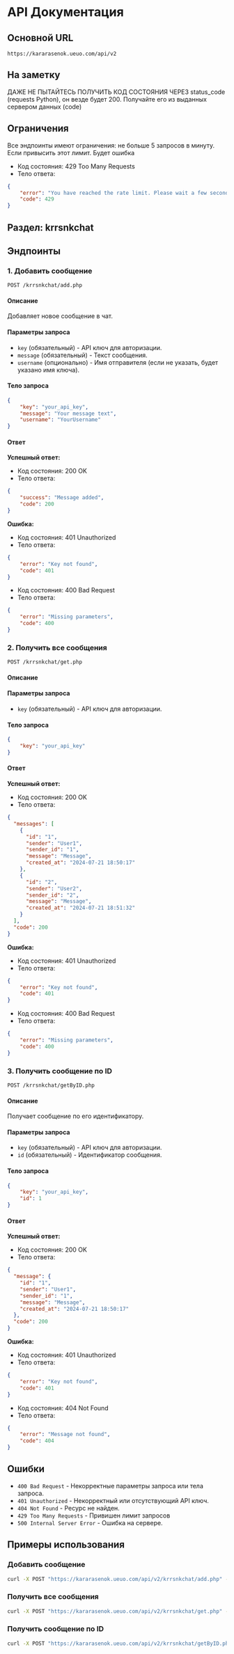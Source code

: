 # API Документация

## Основной URL

```
https://kararasenok.ueuo.com/api/v2
```

## На заметку
ДАЖЕ НЕ ПЫТАЙТЕСЬ ПОЛУЧИТЬ КОД СОСТОЯНИЯ ЧЕРЕЗ status_code (requests Python), он везде будет 200. Получайте его из выданных сервером данных (code)

## Ограничения
Все эндпоинты имеют ограничения: не больше 5 запросов в минуту. Если привысить этот лимит. Будет ошибка

- Код состояния: 429 Too Many Requests
- Тело ответа:

```json
{
    "error": "You have reached the rate limit. Please wait a few seconds and try again.",
    "code": 429
}
```

## Раздел: krrsnkchat

## Эндпоинты

### 1. Добавить сообщение

```
POST /krrsnkchat/add.php
```

#### Описание

Добавляет новое сообщение в чат.

#### Параметры запроса

- `key` (обязательный) - API ключ для авторизации.
- `message` (обязательный) - Текст сообщения.
- `username` (опционально) - Имя отправителя (если не указать, будет указано имя ключа).

#### Тело запроса

```json
{
    "key": "your_api_key",
    "message": "Your message text",
    "username": "YourUsername"
}
```

#### Ответ

**Успешный ответ:**

- Код состояния: 200 OK
- Тело ответа:

```json
{
    "success": "Message added",
    "code": 200
}
```

**Ошибка:**

- Код состояния: 401 Unauthorized
- Тело ответа:

```json
{
    "error": "Key not found",
    "code": 401
}
```

- Код состояния: 400 Bad Request
- Тело ответа:

```json
{
    "error": "Missing parameters",
    "code": 400
}
```

### 2. Получить все сообщения

```
POST /krrsnkchat/get.php
```

#### Описание

#### Параметры запроса

- `key` (обязательный) - API ключ для авторизации.

#### Тело запроса

```json
{
    "key": "your_api_key"
}
```

#### Ответ

**Успешный ответ:**

- Код состояния: 200 OK
- Тело ответа:

```json
{
  "messages": [
    {
      "id": "1",
      "sender": "User1",
      "sender_id": "1",
      "message": "Message",
      "created_at": "2024-07-21 18:50:17"
    },
    {
      "id": "2",
      "sender": "User2",
      "sender_id": "2",
      "message": "Message",
      "created_at": "2024-07-21 18:51:32"
    }
  ],
  "code": 200
}
```

**Ошибка:**

- Код состояния: 401 Unauthorized
- Тело ответа:

```json
{
    "error": "Key not found",
    "code": 401
}
```

- Код состояния: 400 Bad Request
- Тело ответа:

```json
{
    "error": "Missing parameters",
    "code": 400
}
```

### 3. Получить сообщение по ID

```
POST /krrsnkchat/getByID.php
```

#### Описание

Получает сообщение по его идентификатору.

#### Параметры запроса

- `key` (обязательный) - API ключ для авторизации.
- `id` (обязательный) - Идентификатор сообщения.

#### Тело запроса

```json
{
    "key": "your_api_key",
    "id": 1
}
```

#### Ответ

**Успешный ответ:**

- Код состояния: 200 OK
- Тело ответа:

```json
{
  "message": {
    "id": "1",
    "sender": "User1",
    "sender_id": "1",
    "message": "Message",
    "created_at": "2024-07-21 18:50:17"
  },
  "code": 200
}
```

**Ошибка:**

- Код состояния: 401 Unauthorized
- Тело ответа:

```json
{
    "error": "Key not found",
    "code": 401
}
```

- Код состояния: 404 Not Found
- Тело ответа:

```json
{
    "error": "Message not found",
    "code": 404
}
```

## Ошибки

- `400 Bad Request` - Некорректные параметры запроса или тела запроса.
- `401 Unauthorized` - Некорректный или отсутствующий API ключ.
- `404 Not Found` - Ресурс не найден.
- `429 Too Many Requests` - Привишен лимит запросов
- `500 Internal Server Error` - Ошибка на сервере.

## Примеры использования

### Добавить сообщение

```bash
curl -X POST "https://kararasenok.ueuo.com/api/v2/krrsnkchat/add.php" -H "Content-Type: application/json" -d '{"key": "your_api_key", "message": "New message", "username": "YourUsername"}'
```

### Получить все сообщения

```bash
curl -X POST "https://kararasenok.ueuo.com/api/v2/krrsnkchat/get.php" -H "Content-Type: application/json" -d '{"key": "your_api_key"}'
```

### Получить сообщение по ID

```bash
curl -X POST "https://kararasenok.ueuo.com/api/v2/krrsnkchat/getByID.php" -H "Content-Type: application/json" -d '{"key": "your_api_key", "id": 1}'
```
